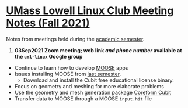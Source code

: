 # [UMass Lowell Linux Club Meeting Notes (Fall 2021)](https://www.uml.edu/myuml/Submissions/2021/2021-09-03-12-39-30-UML-Linux-Club-Fall-meetings.aspx)
Notes from meetings held during the [academic semester](https://www.uml.edu/myuml/Submissions/2021/2021-09-03-12-39-30-UML-Linux-Club-Fall-meetings.aspx).

1. **03Sep2021 Zoom meeting; web link *and phone number* available at the `uml-linux` Google group**
 + Continue to learn how to develop [MOOSE](https://mooseframework.inl.gov/) apps
 + Issues installing MOOSE from [last semester](https://github.com/UML-Linux-Club/moose-info).
   - Download and install the Cubit free educational license binary.
 + Focus on geometry and meshing for more elaborate problems
 + Use the geometry and mesh generation package [Coreform Cubit](https://coreform.com/products/coreform-cubit/) 
 + Transfer data to MOOSE through a MOOSE `input.hit` file
